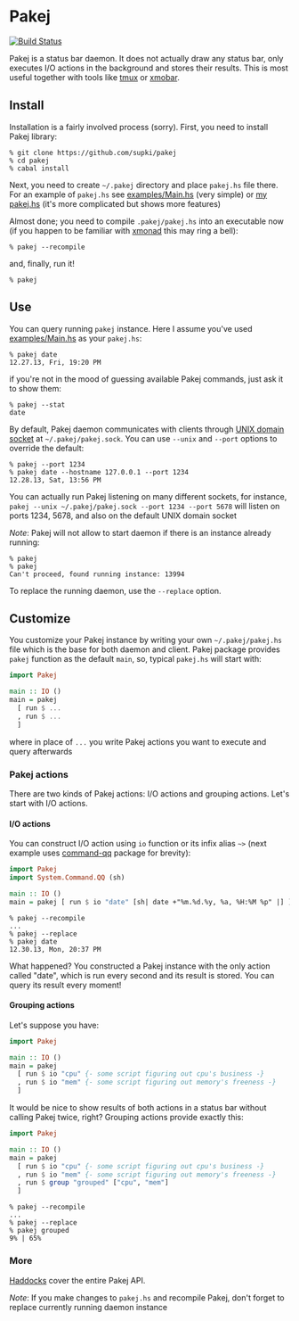 Pakej
=====
[![Build Status](https://secure.travis-ci.org/supki/pakej.png?branch=master)](https://travis-ci.org/supki/pakej)

Pakej is a status bar daemon. It does not actually draw any status bar,
only executes I/O actions in the background and stores their results.
This is most useful together with tools like [tmux][tmux] or [xmobar][xmobar].

Install
-------

Installation is a fairly involved process (sorry). First, you need to install Pakej library:

```
% git clone https://github.com/supki/pakej
% cd pakej
% cabal install
```

Next, you need to create `~/.pakej` directory and place `pakej.hs` file there. For an example
of `pakej.hs` see [examples/Main.hs][simple-example] (very simple) or [my pakej.hs][supki-example]
(it's more complicated but shows more features)

Almost done; you need to compile `.pakej/pakej.hs` into an executable now (if you happen to be familiar
with [xmonad][xmonad] this may ring a bell):

```
% pakej --recompile
```

and, finally, run it!

```
% pakej
```

Use
---

You can query running `pakej` instance. Here I assume you've used [examples/Main.hs][simple-example] as
your `pakej.hs`:

```
% pakej date
12.27.13, Fri, 19:20 PM
```

if you're not in the mood of guessing available Pakej commands, just ask it to show them:

```
% pakej --stat
date
```

By default, Pakej daemon communicates with clients through [UNIX domain socket][unix-domain-socket] at
`~/.pakej/pakej.sock`. You can use `--unix` and `--port` options to override the default:

```
% pakej --port 1234
% pakej date --hostname 127.0.0.1 --port 1234
12.28.13, Sat, 13:56 PM
```

You can actually run Pakej listening on many different sockets, for instance, `pakej --unix
~/.pakej/pakej.sock --port 1234 --port 5678` will listen on ports 1234, 5678, and also on the default UNIX
domain socket

_Note_: Pakej will not allow to start daemon if there is an instance already running:

```
% pakej
% pakej
Can't proceed, found running instance: 13994
```

To replace the running daemon, use the `--replace` option.

Customize
---------

You customize your Pakej instance by writing your own `~/.pakej/pakej.hs` file
which is the base for both daemon and client. Pakej package provides `pakej` function as the
default `main`, so, typical `pakej.hs` will start with:

```haskell
import Pakej

main :: IO ()
main = pakej
  [ run $ ...
  , run $ ...
  ]
```

where in place of `...` you write Pakej actions you want to execute and query afterwards

### Pakej actions

There are two kinds of Pakej actions: I/O actions and grouping actions. Let's start with I/O actions.

#### I/O actions

You can construct I/O action using `io` function or its infix alias `~>` (next example uses
[command-qq][command-qq] package for brevity):

```haskell
import Pakej
import System.Command.QQ (sh)

main :: IO ()
main = pakej [ run $ io "date" [sh| date +"%m.%d.%y, %a, %H:%M %p" |] ]
```

```
% pakej --recompile
...
% pakej --replace
% pakej date
12.30.13, Mon, 20:37 PM
```

What happened? You constructed a Pakej instance with the only action called "date",
which is run every second and its result is stored. You can query its result every moment!

#### Grouping actions

Let's suppose you have:

```haskell
import Pakej

main :: IO ()
main = pakej
  [ run $ io "cpu" {- some script figuring out cpu's business -}
  , run $ io "mem" {- some script figuring out memory's freeness -}
  ]
```

It would be nice to show results of both actions in a status bar  without calling Pakej twice, right?
Grouping actions provide exactly this:

```haskell
import Pakej

main :: IO ()
main = pakej
  [ run $ io "cpu" {- some script figuring out cpu's business -}
  , run $ io "mem" {- some script figuring out memory's freeness -}
  , run $ group "grouped" ["cpu", "mem"]
  ]
```

```
% pakej --recompile
...
% pakej --replace
% pakej grouped
9% | 65%
```

### More

[Haddocks][pakej-haddocks] cover the entire Pakej API.

_Note_: If you make changes to `pakej.hs` and recompile Pakej, don't forget to replace currently running
daemon instance


  [tmux]: http://tmux.sourceforge.net
  [xmobar]: http://projects.haskell.org/xmobar
  [xmonad]: http://xmonad.org
  [simple-example]: https://github.com/supki/pakej/blob/master/example/Main.hs
  [supki-example]: https://github.com/supki/.dotfiles/blob/master/core/pakej.hs
  [unix-domain-socket]: http://en.wikipedia.org/wiki/Unix_domain_socket
  [command-qq]: https://hackage.haskell.org/package/command-qq
  [pakej-haddocks]: http://supki.github.io/pakej/Pakej.html
